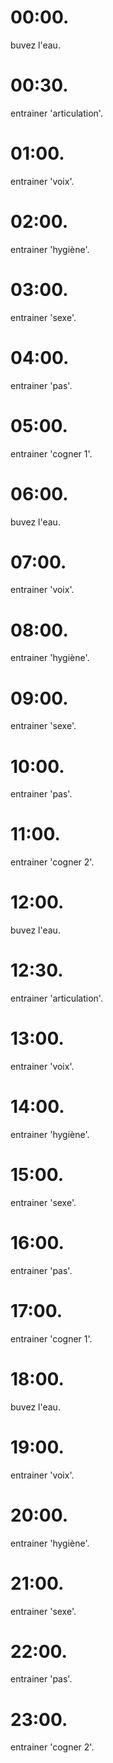 # 00:00.

buvez l'eau.

# 00:30.

entrainer 'articulation'.

# 01:00.

entrainer 'voix'.

# 02:00.

entrainer 'hygiène'.

# 03:00.

entrainer 'sexe'.

# 04:00.

entrainer 'pas'.

# 05:00.

entrainer 'cogner 1'.

# 06:00.

buvez l'eau.

# 07:00.

entrainer 'voix'.

# 08:00.

entrainer 'hygiène'.

# 09:00.

entrainer 'sexe'.

# 10:00.

entrainer 'pas'.

# 11:00.

entrainer 'cogner 2'.

# 12:00.

buvez l'eau.

# 12:30.

entrainer 'articulation'.

# 13:00.

entrainer 'voix'.

# 14:00.

entrainer 'hygiène'.

# 15:00.

entrainer 'sexe'.

# 16:00.

entrainer 'pas'.

# 17:00.

entrainer 'cogner 1'.

# 18:00.

buvez l'eau.

# 19:00.

entrainer 'voix'.

# 20:00.

entrainer 'hygiène'.

# 21:00.

entrainer 'sexe'.

# 22:00.

entrainer 'pas'.

# 23:00.

entrainer 'cogner 2'.
